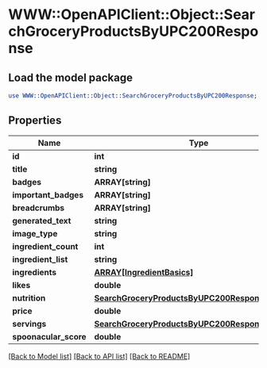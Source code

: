 # WWW::OpenAPIClient::Object::SearchGroceryProductsByUPC200Response

## Load the model package
```perl
use WWW::OpenAPIClient::Object::SearchGroceryProductsByUPC200Response;
```

## Properties
Name | Type | Description | Notes
------------ | ------------- | ------------- | -------------
**id** | **int** |  | 
**title** | **string** |  | 
**badges** | **ARRAY[string]** |  | 
**important_badges** | **ARRAY[string]** |  | 
**breadcrumbs** | **ARRAY[string]** |  | 
**generated_text** | **string** |  | 
**image_type** | **string** |  | 
**ingredient_count** | **int** |  | [optional] 
**ingredient_list** | **string** |  | 
**ingredients** | [**ARRAY[IngredientBasics]**](IngredientBasics.md) |  | 
**likes** | **double** |  | 
**nutrition** | [**SearchGroceryProductsByUPC200ResponseNutrition**](SearchGroceryProductsByUPC200ResponseNutrition.md) |  | 
**price** | **double** |  | 
**servings** | [**SearchGroceryProductsByUPC200ResponseServings**](SearchGroceryProductsByUPC200ResponseServings.md) |  | 
**spoonacular_score** | **double** |  | 

[[Back to Model list]](../README.md#documentation-for-models) [[Back to API list]](../README.md#documentation-for-api-endpoints) [[Back to README]](../README.md)


